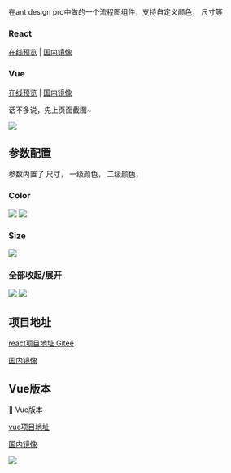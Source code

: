 

在ant design pro中做的一个流程图组件，支持自定义颜色， 尺寸等

<!-- more -->

### React

<a href="https://zazzzf.github.io/process-map" target="_blank">在线预览</a> | 
<a href="http://www.zhaozhenfa1995.gitee.io/process-map" target="_blank">国内镜像</a> 

### Vue

<a href="https://zazzzf.github.io/vue-process-map/" target="_blank">在线预览</a> | 
<a href="http://www.zhaozhenfa1995.gitee.io/vue-process-map" target="_blank">国内镜像</a> 


话不多说，先上页面截图~

<img src="https://zazzzf.github.io/assets/img/Snipaste_2021-04-02_09-15-03.2df1736a.png" class="zoom-custom-imgs" />



## 参数配置

参数内置了 尺寸， 一级颜色， 二级颜色，

### Color

<img src="https://zazzzf.github.io/assets/img/Snipaste_2021-04-02_10-19-33.794bb21d.png" class="zoom-custom-imgs" />
<img src="https://zazzzf.github.io/assets/img/Snipaste_2021-04-02_10-26-34.06064abd.png" class="zoom-custom-imgs" />

### Size 

<img src="https://zazzzf.github.io/assets/img/Snipaste_2021-04-02_10-27-29.376fea56.png" class="zoom-custom-imgs" />

### 全部收起/展开

<img src="https://zazzzf.github.io/assets/img/ex.91e75c51.png" class="zoom-custom-imgs" />
<img src="https://zazzzf.github.io/assets/img/ex1.a75ce814.png" class="zoom-custom-imgs" />

## 项目地址


<a href="https://github.com/zazzzf/process-map/" target="_blank">react项目地址 Gitee</a>

<a href="http://gitee.com/zhaozhenfa1995/process-map" target="_blank">国内镜像</a>


## Vue版本
:tada: Vue版本 

<a href="https://github.com/zazzzf/vue-process-map" target="_blank">vue项目地址</a>

<a href="http://gitee.com/zhaozhenfa1995/process-map" target="_blank">国内镜像</a>

<img src="https://zazzzf.github.io/assets/img/Snipaste_2021-04-02_14-41-09.9a772e7a.png" class="zoom-custom-imgs" />

